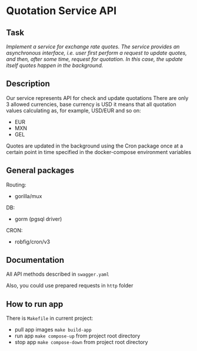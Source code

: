 # Quotation Service API

## Task
_Implement a service for exchange rate quotes.
The service provides an asynchronous interface, i.e. user first
perform a request to update quotes, and then, after some time,
request for quotation. In this case, the update itself
quotes happen in the background._

## Description
Our service represents API for check and update quotations
There are only 3 allowed currencies, base currency is USD it means that all quotation values calculating as, for example, USD/EUR and so on:
- EUR
- MXN
- GEL

Quotes are updated in the background using the Cron package once at a certain point in time specified in the docker-compose environment variables


## General packages

Routing:
- gorilla/mux

DB:
- gorm (pgsql driver)

CRON:
- robfig/cron/v3


## Documentation
All API methods described in `swagger.yaml`

Also, you could use prepared requests in `http` folder

## How to run app

There is `Makefile` in current project:
- pull app images `make build-app`
- run app  `make compose-up` from project root directory
- stop app `make compose-down` from project root directory
